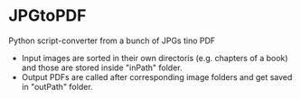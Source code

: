 # JPGtoPDF
Python script-converter from a bunch of JPGs tino PDF

- Input images are sorted in their own directoris (e.g. chapters of a book) and those are stored inside "inPath" folder.
- Output PDFs are called after corresponding image folders and get saved in "outPath" folder.

